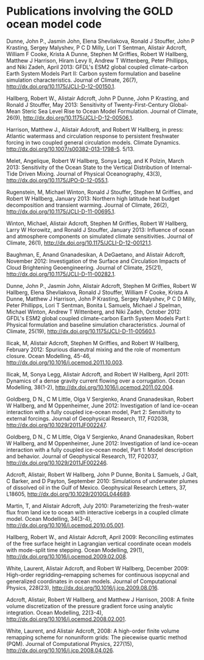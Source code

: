 # Publications involving the GOLD ocean model code #

Dunne, John P., Jasmin John, Elena Shevliakova, Ronald J Stouffer, John P Krasting, Sergey Malyshev, P C D Milly, Lori T Sentman, Alistair Adcroft, William F Cooke, Krista A Dunne, Stephen M Griffies, Robert W Hallberg, Matthew J Harrison, Hiram Levy II, Andrew T Wittenberg, Peter Phillipps, and Niki Zadeh, April 2013: GFDL's ESM2 global coupled climate-carbon Earth System Models Part II: Carbon system formulation and baseline simulation characteristics. Journal of Climate, 26(7), http://dx.doi.org/10.1175/JCLI-D-12-00150.1.

Hallberg, Robert W., Alistair Adcroft, John P Dunne, John P Krasting, and Ronald J Stouffer, May 2013: Sensitivity of Twenty-First-Century Global-Mean Steric Sea Level Rise to Ocean Model Formulation. Journal of Climate, 26(9), http://dx.doi.org/10.1175/JCLI-D-12-00506.1.

Harrison, Matthew J., Alistair Adcroft, and Robert W Hallberg, in press: Atlantic watermass and circulation response to persistent freshwater forcing in two coupled general circulation models. Climate Dynamics. http://dx.doi.org/10.1007/s00382-013-1798-5. 5/13.

Melet, Angelique, Robert W Hallberg, Sonya Legg, and K Polzin, March 2013: Sensitivity of the Ocean State to the Vertical Distribution of Internal-Tide Driven Mixing. Journal of Physical Oceanography, 43(3), http://dx.doi.org/10.1175/JPO-D-12-055.1.

Rugenstein, M, Michael Winton, Ronald J Stouffer, Stephen M Griffies, and Robert W Hallberg, January 2013: Northern high latitude heat budget decomposition and transient warming. Journal of Climate, 26(2), http://dx.doi.org/10.1175/JCLI-D-11-00695.1.

Winton, Michael, Alistair Adcroft, Stephen M Griffies, Robert W Hallberg, Larry W Horowitz, and Ronald J Stouffer, January 2013: Influence of ocean and atmosphere components on simulated climate sensitivities. Journal of Climate, 26(1), http://dx.doi.org/10.1175/JCLI-D-12-00121.1.

Baughman, E, Anand Gnanadesikan, A DeGaetano, and Alistair Adcroft, November 2012: Investigation of the Surface and Circulation Impacts of Cloud Brightening Geoengineering. Journal of Climate, 25(21), http://dx.doi.org/10.1175/JCLI-D-11-00282.1.

Dunne, John P., Jasmin John, Alistair Adcroft, Stephen M Griffies, Robert W Hallberg, Elena Shevliakova, Ronald J Stouffer, William F Cooke, Krista A Dunne, Matthew J Harrison, John P Krasting, Sergey Malyshev, P C D Milly, Peter Phillipps, Lori T Sentman, Bonita L Samuels, Michael J Spelman, Michael Winton, Andrew T Wittenberg, and Niki Zadeh, October 2012: GFDL's ESM2 global coupled climate-carbon Earth System Models Part I: Physical formulation and baseline simulation characteristics. Journal of Climate, 25(19), http://dx.doi.org/10.1175/JCLI-D-11-00560.1.

Ilicak, M, Alistair Adcroft, Stephen M Griffies, and Robert W Hallberg, February 2012: Spurious dianeutral mixing and the role of momentum closure. Ocean Modelling, 45-46, http://dx.doi.org/10.1016/j.ocemod.2011.10.003.

Ilicak, M, Sonya Legg, Alistair Adcroft, and Robert W Hallberg, April 2011: Dynamics of a dense gravity current flowing over a corrugation. Ocean Modelling, 38(1-2), http://dx.doi.org/10.1016/j.ocemod.2011.02.004.

Goldberg, D N., C M Little, Olga V Sergienko, Anand Gnanadesikan, Robert W Hallberg, and M Oppenheimer, June 2012: Investigation of land ice-ocean interaction with a fully coupled ice-ocean model, Part 2: Sensitivity to external forcings. Journal of Geophysical Research, 117, F02038, http://dx.doi.org/10.1029/2011JF002247.

Goldberg, D N., C M Little, Olga V Sergienko, Anand Gnanadesikan, Robert W Hallberg, and M Oppenheimer, June 2012: Investigation of land ice-ocean interaction with a fully coupled ice-ocean model, Part 1: Model description and behavior. Journal of Geophysical Research, 117, F02037, http://dx.doi.org/10.1029/2011JF002246.

Adcroft, Alistair, Robert W Hallberg, John P Dunne, Bonita L Samuels, J Galt, C Barker, and D Payton, September 2010: Simulations of underwater plumes of dissolved oil in the Gulf of Mexico. Geophysical Research Letters, 37, L18605, http://dx.doi.org/10.1029/2010GL044689.

Martin, T, and Alistair Adcroft, July 2010: Parameterizing the fresh-water flux from land ice to ocean with interactive icebergs in a coupled climate model. Ocean Modelling, 34(3-4), http://dx.doi.org/10.1016/j.ocemod.2010.05.001.

Hallberg, Robert W., and Alistair Adcroft, April 2009: Reconciling estimates of the free surface height in Lagrangian vertical coordinate ocean models with mode-split time stepping. Ocean Modelling, 29(1), http://dx.doi.org/10.1016/j.ocemod.2009.02.008.

White, Laurent, Alistair Adcroft, and Robert W Hallberg, December 2009: High-order regridding–remapping schemes for continuous isopycnal and generalized coordinates in ocean models. Journal of Computational Physics, 228(23), http://dx.doi.org/10.1016/j.jcp.2009.08.016.

Adcroft, Alistair, Robert W Hallberg, and Matthew J Harrison, 2008: A finite volume discretization of the pressure gradient force using analytic integration. Ocean Modelling, 22(3-4), http://dx.doi.org/10.1016/j.ocemod.2008.02.001.

White, Laurent, and Alistair Adcroft, 2008: A high-order finite volume remapping scheme for nonuniform grids: The piecewise quartic method (PQM). Journal of Computational Physics, 227(15), http://dx.doi.org/10.1016/j.jcp.2008.04.026.